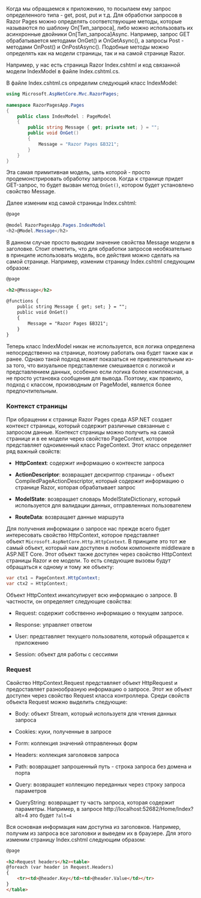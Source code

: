 Когда мы обращаемся к приложению, то посылаем ему запрос определенного типа - get, post, put и т.д. Для обработки запросов в Razor Pages можно определять соответствующие методы, которые называются по шаблону On[Тип_запроса], либо можно использовать их асинхронные двойники On[Тип_запроса]Async. Например, запрос GET обрабатывается методами OnGet() и OnGetAsync(), а запросы Post - методами OnPost() и OnPostAsync(). Подобные методы можно определять как на модели страницы, так и на самой странице Razor.

Например, у нас есть страница Razor Index.cshtml и код связанной модели IndexModel в файле Index.cshtml.cs.

В файле Index.cshtml.cs определим следующий класс IndexModel:

```cs
using Microsoft.AspNetCore.Mvc.RazorPages;
 
namespace RazorPagesApp.Pages
{
    public class IndexModel : PageModel
    {
        public string Message { get; private set; } = "";
        public void OnGet()
        {
            Message = "Razor Pages БВ321";
        }
    }
}
```

Эта самая примитивная модель, цель которой - просто продемонстрировать обработку запросов. Когда к странице придет GET-запрос, то будет вызван метод `OnGet()`, котором будет установлено свойство Message.

Далее изменим код самой страницы Index.cshtml:


```cs
@page
 
@model RazorPagesApp.Pages.IndexModel
<h2>@Model.Message</h2>
```

В данном случае просто выводим значение свойства Message модели в заголовке. Стоит отметить, что для обработки запросов необязательно в принципе использовать модель, все действия можно сделать на самой странице. Например, изменим страницу Index.cshtml следующим образом:


```html
@page
 
<h2>@Message</h2>
 
@functions {
    public string Message { get; set; } = "";
    public void OnGet()
    {
        Message = "Razor Pages БВ321";
    }
}
```

Теперь класс IndexModel никак не используется, вся логика определена непосредственно на странице, поэтому работать она будет также как и ранее. Однако такой подход может показаться не привлекательным из-за того, что визуальное представление смешивается с логикой и представлением данных, особенно если логика более комплексная, а не просто установка сообщения для вывода. Поэтому, как правило, подход с классом, производным от PageModel, является более предпочтительным.

### Контекст страницы

При обращении к странице Razor Pages среда ASP.NET создает контекст страницы, который содержит различные связанные с запросом данные. Контекст страницы можно получить на самой странице и в ее модели через свойство PageContext, которое представляет одноименный класс PageContext. Этот класс определяет ряд важный свойств:

- **HttpContext**: содержит информацию о контексте запроса
    
- **ActionDescriptor**: возвращает дескриптор страницы - объект CompiledPageActionDescriptor, который содержит информацию о странице Razor, которая обрабатывает запрос
    
- **ModelState**: возвращает словарь ModelStateDictionary, который используется для валидации данных, отправленных пользователем
    
- **RouteData**: возвращает данные маршрута
    

Для получения информации о запросе нас прежде всего будет интересовать свойство HttpContext, которое представляет объект `Microsoft.AspNetCore.Http.HttpContext`. В принципе это тот же самый объект, который нам доступен в любом компоненте middleware в ASP.NET Core. Этот объект также доступен через свойство HttpContext страницы Razor и ее модели. То есть следующие вызовы будут обращаться к одному и тому же объекту:

```cs
var ctx1 = PageContext.HttpContext;
var ctx2 = HttpContext;
```

Объект HttpContext инкапсулирует всю информацию о запросе. В частности, он определяет следующие свойства:

- Request: содержит собственно информацию о текущем запросе.
    
- Response: управляет ответом
    
- User: представляет текущего пользователя, который обращается к приложению
    
- Session: объект для работы с сессиями

### Request

Свойство HttpContext.Request представляет объект HttpRequest и предоставляет разнообразную информацию о запросе. Этот же объект доступен через свойство Request класса контроллера. Среди свойств объекта Request можно выделить следующие:

- Body: объект Stream, который используетя для чтения данных запроса
    
- Cookies: куки, полученные в запросе
    
- Form: коллекция значений отправленных форм
    
- Headers: коллекция заголовков запроса
    
- Path: возвращает запрошенный путь - строка запроса без домена и порта
    
- Query: возвращает коллекцию переданных через строку запроса параметров
    
- QueryString: возвращает ту часть запроса, которая содержит параметры. Например, в запросе http://localhost:52682/Home/Index?alt=4 это будет `?alt=4`
    

Вся основная информация нам доступна из заголовков. Например, получим из запроса все заголовки и выведем их в браузере. Для этого изменим страницу Index.cshtml следующим образом:

```html
@page
 
<h2>Request headers</h2><table>
@foreach (var header in Request.Headers)
{
    <tr><td>@header.Key</td><td>@header.Value</td></tr>
}
</table>
```


